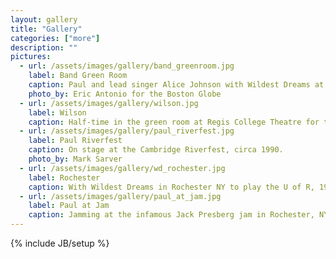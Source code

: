 ```yaml
---
layout: gallery
title: "Gallery"
categories: ["more"]
description: ""
pictures:
  - url: /assets/images/gallery/band_greenroom.jpg
    label: Band Green Room
    caption: Paul and lead singer Alice Johnson with Wildest Dreams at the historic old Tam O'Shanter in Brookline MA.
    photo_by: Eric Antonio for the Boston Globe
  - url: /assets/images/gallery/wilson.jpg
    label: Wilson
    caption: Half-time in the green room at Regis College Theatre for the Performing Arts. Pernell Saturnino, Paul Shumsky, Alice Johnson, Andy Holiner, Chagai Ashbel, Kevin Cobb.
  - url: /assets/images/gallery/paul_riverfest.jpg
    label: Paul Riverfest
    caption: On stage at the Cambridge Riverfest, circa 1990.
    photo_by: Mark Sarver
  - url: /assets/images/gallery/wd_rochester.jpg
    label: Rochester
    caption: With Wildest Dreams in Rochester NY to play the U of R, 1995.
  - url: /assets/images/gallery/paul_at_jam.jpg
    label: Paul at Jam
    caption: Jamming at the infamous Jack Presberg jam in Rochester, NY
---
```

{% include JB/setup %}


